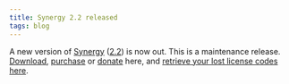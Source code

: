 ```yaml
---
title: Synergy 2.2 released
tags: blog
---
```


A new version of [Synergy](http://typechecked.net/a/products/synergy-classic/) ([2.2](http://typechecked.net/a/products/synergy-classic/history/#2.2)) is now out. This is a maintenance release. [Download](http://typechecked.net/download.php?item=Synergy.dmg), [purchase](https://typechecked.net/a/products/synergy-classic/purchase/) or [donate](https://typechecked.net/a/products/synergy-classic/donate/) here, and [retrieve your lost license codes here](https://typechecked.net/a/support/registration/).
